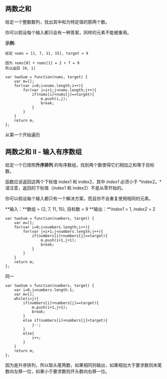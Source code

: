 ## 两数之和

给定一个整数数列，找出其中和为特定值的那两个数。

你可以假设每个输入都只会有一种答案，同样的元素不能被重用。

**示例:**

```
给定 nums = [2, 7, 11, 15], target = 9

因为 nums[0] + nums[1] = 2 + 7 = 9
所以返回 [0, 1]
```

```
var twoSum = function(nums, target) {
    var m=[];
    for(var i=0;i<nums.length;i++){
        for(var j=i+1;j<nums.length;j++){
            if(nums[i]+nums[j]==target){
                m.push(i,j);
                break;
            }
        }
    }
    return m;
};
```

从第一个开始遍历

## 两数之和 II - 输入有序数组

给定一个已按照**升序排列** 的有序数组，找到两个数使得它们相加之和等于目标数。

函数应该返回这两个下标值 index1 和 index2，其中 *index1* 必须小于 *index2。*请注意，返回的下标值（index1 和 index2）不是从零开始的。

你可以假设每个输入都只有一个解决方案，而且你不会重复使用相同的元素。

**输入：**数组 = {2, 7, 11, 15}, 目标数 = 9
**输出：***index1* = 1, *index2* = 2

```
var twoSum = function(numbers, target) {
    var m=[];
    for(var i=0;i<numbers.length;i++){
        for(var j=i+1;j<numbers.length;j++){
            if(numbers[i]+numbers[j]==target){
                m.push(i+1,j+1);
                break;
            }
        }
    }
    return m;
};
```

同一

```
var twoSum = function(numbers, target) {
    var i=0,j=numbers.length-1;
    var m=[];
    while(i<j){
        if(numbers[i]+numbers[j]==target){
            m.push(i+1,j+1);
            break;
        }
        else if(numbers[i]+numbers[j]>target){
            j--;
        }
        else{
            i++;
        }
    }
    return m;
};
```

因为是升序排列，所以取头尾两数，如果相同则输出，如果相加大于要求数则末尾数向左移一位，如果小于要求数则开头数向右移一位。